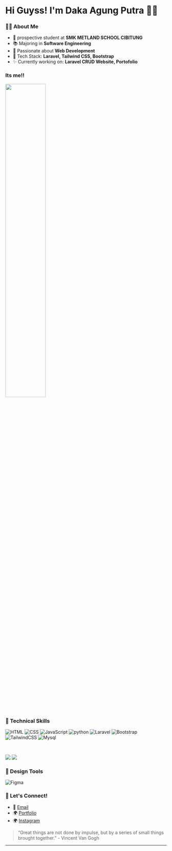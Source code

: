 # Hi Guyss! I'm Daka Agung Putra 🙋‍♂️

### 👨‍💻 About Me
- 🏫 prospective student at **SMK METLAND SCHOOL CIBITUNG**
- 📚 Majoring in **Software Engineering**
- 💎 Passionate about **Web Development**
- 🔧 Tech Stack: **Laravel, Tailwind CSS, Bootstrap**
- ✨ Currently working on: **Laravel CRUD Website, Portofolio**

### Its me!!
<img src="https://github.com/putrawebdev/putrawebdev-info/blob/c1b654580ce699a8c31109db97605321e326028e/Daka.jpg" width="50%" height="50%" >

### 💼 Technical Skills
![HTML](https://img.shields.io/badge/HTML-239120?style=for-the-badge&logo=html5&logoColor=white)
![CSS](https://img.shields.io/badge/CSS-239120?&style=for-the-badge&logo=css3&logoColor=white)
![JavaScript](https://shields.io/badge/JavaScript-F7DF1E?logo=JavaScript&logoColor=000&style=flat-square)
![python](https://img.shields.io/badge/Python-14354C?style=for-the-badge&logo=python&logoColor=white)
![Laravel](https://img.shields.io/badge/Laravel-F55247?style=for-the-badge&logo=laravel&logoColor=white)
![Bootstrap](https://img.shields.io/badge/Bootstrap-563D7C?style=for-the-badge&logo=bootstrap&logoColor=white)
![TailwindCSS](https://img.shields.io/badge/TailwindCSS-38B2AC?style=for-the-badge&logo=tailwind-css&logoColor=white)
![Mysql](https://img.shields.io/badge/MySQL-4479A1?style=for-the-badge&logo=mysql&logoColor=white)

</br>

![](https://img.shields.io/badge/Tools-Git-informational?style=flat&logo=Git&color=F05032)
![](https://img.shields.io/badge/Tools-GitHub-informational?style=flat&logo=GitHub&color=181717)


### 🎨 Design Tools
![Figma](https://img.shields.io/badge/Figma-F24E1E?style=for-the-badge&logo=figma&logoColor=white)

### 👥 Let's Connect!
- 💌 [Email](dakaagungputra@gmail.com)
- 🌍 [Portfolio](https://putrawebdev.github.io/portofoliodaka/)
- 🌍 [Instagram](https://www.instagram.com/putraaactr_/)

> “Great things are not done by impulse, but by a series of small things brought together.” - Vincent Van Gogh

---
